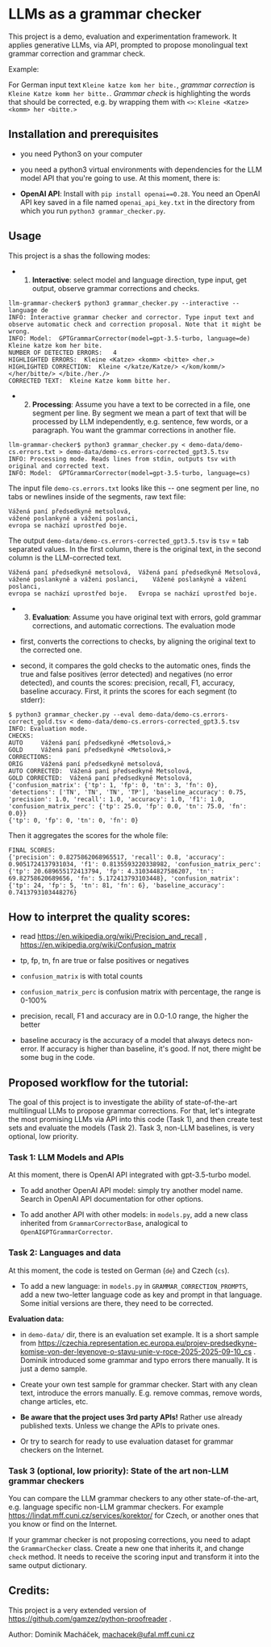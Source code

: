 # LLMs as a grammar checker

This project is a demo, evaluation and experimentation framework. It applies generative LLMs, via API, prompted to propose monolingual text grammar correction and grammar check.

Example: 

For German input text `Kleine katze kom her bite.`, *grammar correction* is `Kleine Katze komm her bitte.`. *Grammar check* is highlighting the words that should be corrected, e.g. by wrapping them with `<>`: `Kleine <Katze> <komm> her <bitte.>`

## Installation and prerequisites

- you need Python3 on your computer

- you need a python3 virtual environments with dependencies for the LLM model API that you're going to use. At this moment, there is:

-  **OpenAI API**: Install with `pip install openai==0.28`. You need an OpenAI API key saved in a file named `openai_api_key.txt` in the directory from which you run `python3 grammar_checker.py`.

## Usage

This project is a shas the following modes:

- 1) **Interactive**: select model and language direction, type input, get output, observe grammar corrections and checks. 

```
llm-grammar-checker$ python3 grammar_checker.py --interactive --language de
INFO: Interactive grammar checker and corrector. Type input text and observe automatic check and correction proposal. Note that it might be wrong.
INFO: Model:  GPTGrammarCorrector(model=gpt-3.5-turbo, language=de)
Kleine katze kom her bite.
NUMBER OF DETECTED ERRORS:	 4
HIGHLIGHTED ERRORS:	 Kleine <Katze> <komm> <bitte> <her.>
HIGHLIGHTED CORRECTION:	 Kleine </katze/Katze/> </kom/komm/> </her/bitte/> </bite./her./>
CORRECTED TEXT:	 Kleine Katze komm bitte her.
```

- 2) **Processing**: Assume you have a text to be corrected in a file, one segment per line. By segment we mean a part of text that will be processed by LLM independently, e.g. sentence, few words, or a paragraph. You want the grammar corrections in another file.

```
llm-grammar-checker$ python3 grammar_checker.py < demo-data/demo-cs.errors.txt > demo-data/demo-cs.errors-corrected_gpt3.5.tsv
INFO: Processing mode. Reads lines from stdin, outputs tsv with original and corrected text.
INFO: Model:  GPTGrammarCorrector(model=gpt-3.5-turbo, language=cs)
```

The input file `demo-cs.errors.txt` looks like this -- one segment per line, no tabs or newlines inside of the segments, raw text file:

```
Vážená paní předsedkyně metsolová,
vážené poslankyně a váženi poslanci,
evropa se nachází uprostřed boje.
```

The output `demo-data/demo-cs.errors-corrected_gpt3.5.tsv` is `tsv` = tab separated values. In the first column, there is the original text, in the second column is the LLM-corrected text.

```
Vážená paní předsedkyně metsolová,	Vážená paní předsedkyně Metsolová,
vážené poslankyně a váženi poslanci,	Vážené poslankyně a vážení poslanci,
evropa se nachází uprostřed boje.	Evropa se nachází uprostřed boje.
```

- 3) **Evaluation**: Assume you have original text with errors, gold grammar corrections, and automatic corrections. The evaluation mode 

- first, converts the corrections to checks, by aligning the original text to the corrected one. 

- second, it compares the gold checks to the automatic ones, finds the true and false positives (error detected) and negatives (no error detected), and counts the scores: precision, recall, F1, accuracy, baseline accuracy. First, it prints the scores for each segment (to stderr):

```
$ python3 grammar_checker.py --eval demo-data/demo-cs.errors-correct_gold.tsv < demo-data/demo-cs.errors-corrected_gpt3.5.tsv
INFO: Evaluation mode.
CHECKS:
AUTO	 Vážená paní předsedkyně <Metsolová,>
GOLD	 Vážená paní předsedkyně <Metsolová,>
CORRECTIONS:
ORIG	 Vážená paní předsedkyně metsolová,
AUTO CORRECTED:	 Vážená paní předsedkyně Metsolová,
GOLD CORRECTED:	 Vážená paní předsedkyně Metsolová,
{'confusion_matrix': {'tp': 1, 'fp': 0, 'tn': 3, 'fn': 0}, 'detections': ['TN', 'TN', 'TN', 'TP'], 'baseline_accuracy': 0.75, 'precision': 1.0, 'recall': 1.0, 'accuracy': 1.0, 'f1': 1.0, 'confusion_matrix_perc': {'tp': 25.0, 'fp': 0.0, 'tn': 75.0, 'fn': 0.0}}
{'tp': 0, 'fp': 0, 'tn': 0, 'fn': 0}
```

Then it aggregates the scores for the whole file:

```
FINAL SCORES:
{'precision': 0.8275862068965517, 'recall': 0.8, 'accuracy': 0.9051724137931034, 'f1': 0.8135593220338982, 'confusion_matrix_perc': {'tp': 20.689655172413794, 'fp': 4.310344827586207, 'tn': 69.82758620689656, 'fn': 5.172413793103448}, 'confusion_matrix': {'tp': 24, 'fp': 5, 'tn': 81, 'fn': 6}, 'baseline_accuracy': 0.7413793103448276}
```


## How to interpret the quality scores:

- read https://en.wikipedia.org/wiki/Precision_and_recall , https://en.wikipedia.org/wiki/Confusion_matrix

- tp, fp, tn, fn are true or false positives or negatives

- `confusion_matrix` is with total counts

- `confusion_matrix_perc` is confusion matrix with percentage, the range is 0-100%

- precision, recall, F1 and accuracy are in 0.0-1.0 range, the higher the better

- baseline accuracy is the accuracy of a model that always detecs non-error. If accuracy is higher than baseline, it's good. If not, there might be some bug in the code.

## Proposed workflow for the tutorial:

The goal of this project is to investigate the ability of state-of-the-art multilingual LLMs to propose grammar corrections. For that, let's integrate the most promising LLMs via API into this code (Task 1), and then create test sets and evaluate the models (Task 2). Task 3, non-LLM baselines, is very optional, low priority. 

### Task 1: LLM Models and APIs

At this moment, there is OpenAI API integrated with gpt-3.5-turbo model. 

- To add another OpenAI API model: simply try another model name. Search in OpenAI API documentation for other options.

- To add another API with other models: in `models.py`, add a new class inherited from `GrammarCorrectorBase`, analogical to `OpenAIGPTGrammarCorrector`.

### Task 2: Languages and data

At this moment, the code is tested on German (`de`) and Czech (`cs`).

- To add a new language: in `models.py` in `GRAMMAR_CORRECTION_PROMPTS`, add a new two-letter language code as key and prompt in that language. Some initial versions are there, they need to be corrected.

**Evaluation data:** 

- in `demo-data/` dir, there is an evaluation set example. It is a short sample from https://czechia.representation.ec.europa.eu/projev-predsedkyne-komise-von-der-leyenove-o-stavu-unie-v-roce-2025-2025-09-10_cs . Dominik introduced some grammar and typo errors there manually. It is just a demo sample.

- Create your own test sample for grammar checker. Start with any clean text, introduce the errors manually. E.g. remove commas, remove words, change articles, etc.

- **Be aware that the project uses 3rd party APIs!** Rather use already published texts. Unless we change the APIs to private ones.

- Or try to search for ready to use evaluation dataset for grammar checkers on the Internet.

### Task 3 (optional, low priority): State of the art non-LLM grammar checkers

You can compare the LLM grammar checkers to any other state-of-the-art, e.g. language specific non-LLM grammar checkers. For example https://lindat.mff.cuni.cz/services/korektor/ for Czech, or another ones that you know or find on the Internet.

If your grammar checker is not proposing corrections, you need to adapt the `GrammarChecker` class. Create a new one that inherits it, and change `check` method. It needs to receive the scoring input and transform it into the same output dictionary.



## Credits:

This project is a very extended version of https://github.com/gamzez/python-proofreader .

Author: Dominik Macháček, machacek@ufal.mff.cuni.cz